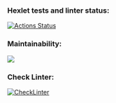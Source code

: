 ### Hexlet tests and linter status:
[![Actions Status](https://github.com/SergeyGorbatov/frontend-project-lvl1/workflows/hexlet-check/badge.svg)](https://github.com/SergeyGorbatov/frontend-project-lvl1/actions)

### Maintainability:
<a href="https://codeclimate.com/github/SergeyGorbatov/frontend-project-lvl1/maintainability"><img src="https://api.codeclimate.com/v1/badges/91a9ae512b41fd7fae7a/maintainability" /></a>

### Check Linter:
[![CheckLinter](https://github.com/SergeyGorbatov/frontend-project-lvl1/actions/workflows/CheckLinter/badge.svg)](https://github.com/SergeyGorbatov/frontend-project-lvl1/actions/workflows/CheckLinter.yml)